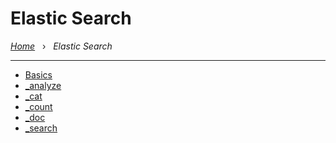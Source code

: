 # Elastic Search

*[Home](../README.md)* &nbsp; › &nbsp; 
*Elastic Search*

---

- [Basics](./basics.md)
- [_analyze](./_analyze.md)
- [_cat](./_cat.md)
- [_count](./_count.md)
- [_doc](./_doc.md)
- [_search](./_search.md)